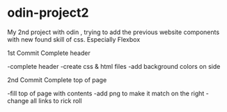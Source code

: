 # odin-project2

My 2nd project with odin , trying to add the previous website components with new found skill of css. Especially Flexbox

1st Commit
Complete header

-complete header
-create css & html files
-add background colors on side

2nd Commit
Complete top of page

-fill top of page with contents
-add png to make it match on the right
-change all links to rick roll